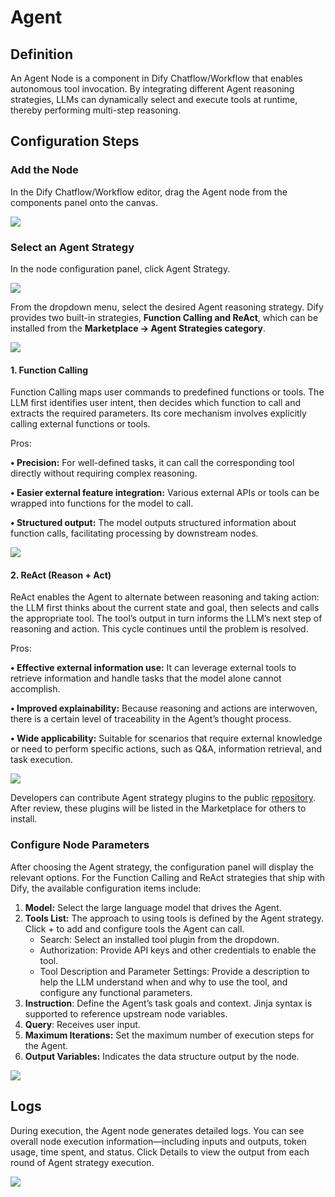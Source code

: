 # Agent

## Definition

An Agent Node is a component in Dify Chatflow/Workflow that enables autonomous tool invocation. By integrating different Agent reasoning strategies, LLMs can dynamically select and execute tools at runtime, thereby performing multi-step reasoning.

## Configuration Steps

### Add the Node

In the Dify Chatflow/Workflow editor, drag the Agent node from the components panel onto the canvas.

![](https://assets-docs.dify.ai/dify-enterprise-mintlify/en/guides/workflow/node/1f4d803ff68394d507abd3bcc13ba0f3.png)

### Select an Agent Strategy

In the node configuration panel, click Agent Strategy.

![](https://assets-docs.dify.ai/dify-enterprise-mintlify/en/guides/workflow/node/f14082c44462ac03955e41d66ffd4cca.png)

From the dropdown menu, select the desired Agent reasoning strategy. Dify provides two built-in strategies, **Function Calling and ReAct**, which can be installed from the **Marketplace → Agent Strategies category**.

![](https://assets-docs.dify.ai/dify-enterprise-mintlify/en/guides/workflow/node/47e29e5993821b61632af9cdb8392357.png)

#### 1. Function Calling

Function Calling maps user commands to predefined functions or tools. The LLM first identifies user intent, then decides which function to call and extracts the required parameters. Its core mechanism involves explicitly calling external functions or tools.

Pros:

**• Precision:** For well-defined tasks, it can call the corresponding tool directly without requiring complex reasoning.

**• Easier external feature integration:** Various external APIs or tools can be wrapped into functions for the model to call.

**• Structured output:** The model outputs structured information about function calls, facilitating processing by downstream nodes.

![](https://assets-docs.dify.ai/dify-enterprise-mintlify/en/guides/workflow/node/10505cd7c6f0b3ba10161abb88d9e36b.png)

#### 2. ReAct (Reason + Act)

ReAct enables the Agent to alternate between reasoning and taking action: the LLM first thinks about the current state and goal, then selects and calls the appropriate tool. The tool’s output in turn informs the LLM’s next step of reasoning and action. This cycle continues until the problem is resolved.

Pros:

**• Effective external information use:** It can leverage external tools to retrieve information and handle tasks that the model alone cannot accomplish.

**• Improved explainability:** Because reasoning and actions are interwoven, there is a certain level of traceability in the Agent’s thought process.

**• Wide applicability:** Suitable for scenarios that require external knowledge or need to perform specific actions, such as Q\&A, information retrieval, and task execution.

![](https://assets-docs.dify.ai/dify-enterprise-mintlify/en/guides/workflow/node/60fa430029e509ac1a609c72fd04c413.png)

Developers can contribute Agent strategy plugins to the public [repository](https://github.com/langgenius/dify-plugins). After review, these plugins will be listed in the Marketplace for others to install.

### Configure Node Parameters

After choosing the Agent strategy, the configuration panel will display the relevant options. For the Function Calling and ReAct strategies that ship with Dify, the available configuration items include:

1. **Model:** Select the large language model that drives the Agent.
2. **Tools List:** The approach to using tools is defined by the Agent strategy. Click + to add and configure tools the Agent can call.
   * Search: Select an installed tool plugin from the dropdown.
   * Authorization: Provide API keys and other credentials to enable the tool.
   * Tool Description and Parameter Settings: Provide a description to help the LLM understand when and why to use the tool, and configure any functional parameters.
3. **Instruction**: Define the Agent’s task goals and context. Jinja syntax is supported to reference upstream node variables.
4. **Query**: Receives user input.
5. **Maximum Iterations:** Set the maximum number of execution steps for the Agent.
6. **Output Variables:** Indicates the data structure output by the node.

![](https://assets-docs.dify.ai/dify-enterprise-mintlify/en/guides/workflow/node/54c8e4f0eaa7379bd8c1b5ac6305b326.png)

## Logs

During execution, the Agent node generates detailed logs. You can see overall node execution information—including inputs and outputs, token usage, time spent, and status. Click Details to view the output from each round of Agent strategy execution.

![](https://assets-docs.dify.ai/dify-enterprise-mintlify/en/guides/workflow/node/0120d3d0e63f5b59ec9d279a38c970ef.png)
